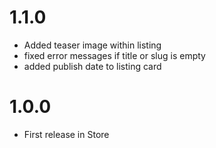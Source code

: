 # 1.1.0
* Added teaser image within listing
* fixed error messages if title or slug is empty
* added publish date to listing card

# 1.0.0
* First release in Store
